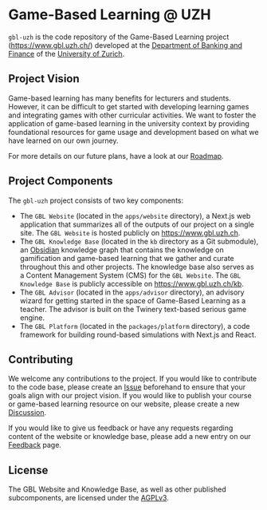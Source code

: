 # Game-Based Learning @ UZH

`gbl-uzh` is the code repository of the Game-Based Learning project (<https://www.gbl.uzh.ch/>) developed at the [Department of Banking and Finance](https://www.bf.uzh.ch/en.html) of the [University of Zurich](https://www.uzh.ch/en.html).

## Project Vision

Game-based learning has many benefits for lecturers and students. However, it can be difficult to get started with developing learning games and integrating games with other curricular activities. We want to foster the application of game-based learning in the university context by providing foundational resources for game usage and development based on what we have learned on our own journey.

For more details on our future plans, have a look at our [Roadmap](https://www.gbl.uzh.ch/roadmap).

## Project Components

The `gbl-uzh` project consists of two key components:

- The `GBL Website` (located in the `apps/website` directory), a Next.js web application that summarizes all of the outputs of our project on a single site. The `GBL Website` is hosted publicly on <https://www.gbl.uzh.ch>.
- The `GBL Knowledge Base` (located in the `kb` directory as a Git submodule), an [Obsidian](https://obsidian.md/) knowledge graph that contains the knowledge on gamification and game-based learning that we gather and curate throughout this and other projects. The knowledge base also serves as a Content Management System (CMS) for the `GBL Website`. The `GBL Knowledge Base` is publicly accessible on <https://www.gbl.uzh.ch/kb>.
- The `GBL Advisor` (located in the `apps/advisor` directory), an advisory wizard for getting started in the space of Game-Based Learning as a teacher. The advisor is built on the Twinery text-based serious game engine.
- The `GBL Platform` (located in the `packages/platform` directory), a code framework for building round-based simulations with Next.js and React.

## Contributing

We welcome any contributions to the project. If you would like to contribute to the code base, please create an [Issue](https://github.com/uzh-bf/gbl-uzh/issues) beforehand to ensure that your goals align with our project vision. If you would like to publish your course or game-based learning resource on our website, please create a new [Discussion](https://github.com/uzh-bf/gbl-uzh/discussions).

If you would like to give us feedback or have any requests regarding content of the website or knowledge base, please add a new entry on our [Feedback](https://gbl-uzh.feedbear.com/boards/gbl-web) page.

## License

The GBL Website and Knowledge Base, as well as other published subcomponents, are licensed under the [AGPLv3](https://www.gnu.org/licenses/agpl-3.0.de.html).
